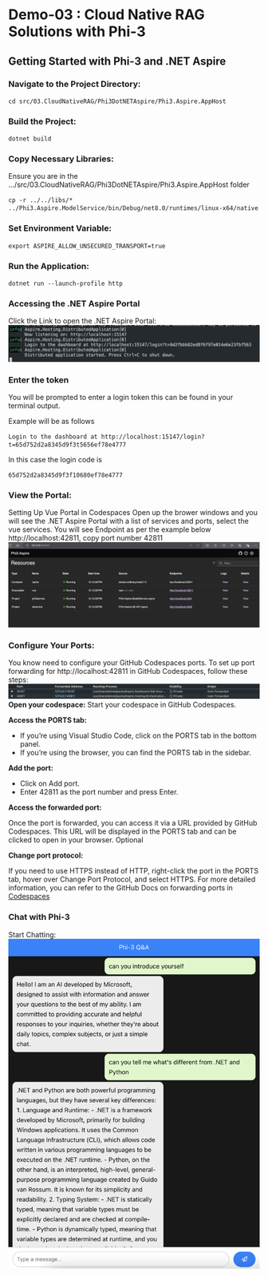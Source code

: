 # Demo-03 : Cloud Native RAG Solutions with Phi-3

## Getting Started with Phi-3 and .NET Aspire

### Navigate to the Project Directory:
```
cd src/03.CloudNativeRAG/Phi3DotNETAspire/Phi3.Aspire.AppHost
```

### Build the Project:

```
dotnet build
```

### Copy Necessary Libraries:

Ensure you are in the .../src/03.CloudNativeRAG/Phi3DotNETAspire/Phi3.Aspire.AppHost folder

```
cp -r ../../libs/* ../Phi3.Aspire.ModelService/bin/Debug/net8.0/runtimes/linux-x64/native
```

### Set Environment Variable:
```
export ASPIRE_ALLOW_UNSECURED_TRANSPORT=true
```

### Run the Application:
```
dotnet run --launch-profile http
```

### Accessing the .NET Aspire Portal
Click the Link to open the .NET Aspire Portal: 
![Open Portal](/src/imgs/0301.png)

### Enter the token

You will be prompted to enter a login token this can be found in your terminal output.

Example will be as follows
```
Login to the dashboard at http://localhost:15147/login?t=65d752d2a8345d9f3t5656ef78e4777
```

In this case the login code is 
```
65d752d2a8345d9f3f10680ef78e4777
```

### View the Portal:
Setting Up Vue Portal in Codespaces
Open up the brower windows and you will see the .NET Aspire Portal with a list of services and ports, select the vue services. You will see Endpoint as per the example below http://localhost:42811, copy port number 42811
![PortSettings](/src/imgs/0302.png)

### Configure Your Ports: 
You know need to configure your GitHub Codespaces ports. 
To set up port forwarding for http://localhost:42811 in GitHub Codespaces, follow these steps:
![Configure Ports](/src/imgs/0303.png)
**Open your codespace:** Start your codespace in GitHub Codespaces.

**Access the PORTS tab:**

- If you’re using Visual Studio Code, click on the PORTS tab in the bottom panel.
- If you’re using the browser, you can find the PORTS tab in the sidebar.

**Add the port:**

- Click on Add port.
- Enter 42811 as the port number and press Enter.

**Access the forwarded port:**

Once the port is forwarded, you can access it via a URL provided by GitHub Codespaces. This URL will be displayed in the PORTS tab and can be clicked to open in your browser.
Optional

**Change port protocol:**

If you need to use HTTPS instead of HTTP, right-click the port in the PORTS tab, hover over Change Port Protocol, and select HTTPS.
For more detailed information, you can refer to the GitHub Docs on forwarding ports in [Codespaces](https://docs.github.com/en/codespaces/developing-in-a-codespace/forwarding-ports-in-your-codespace)

### Chat with Phi-3
Start Chatting: 
![Chat with Phi-3](/src/imgs/0304.png)
